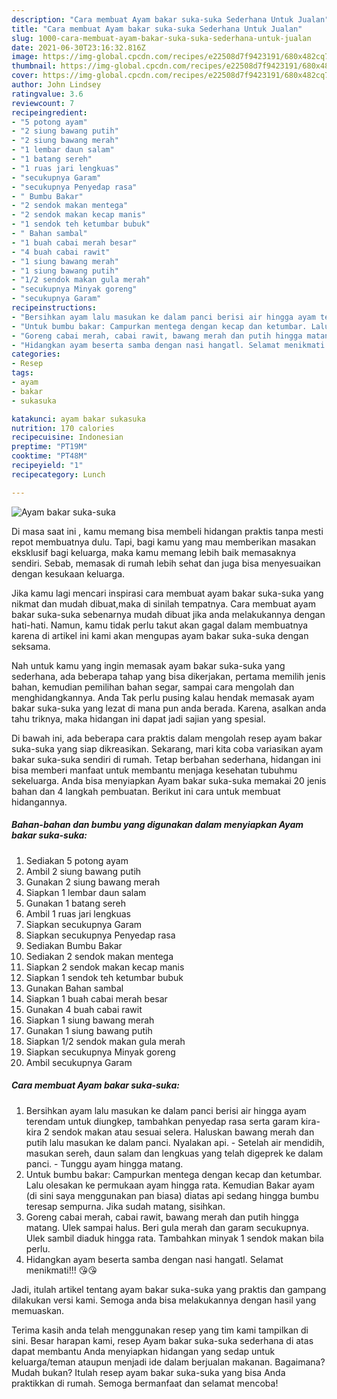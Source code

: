 ```yaml
---
description: "Cara membuat Ayam bakar suka-suka Sederhana Untuk Jualan"
title: "Cara membuat Ayam bakar suka-suka Sederhana Untuk Jualan"
slug: 1000-cara-membuat-ayam-bakar-suka-suka-sederhana-untuk-jualan
date: 2021-06-30T23:16:32.816Z
image: https://img-global.cpcdn.com/recipes/e22508d7f9423191/680x482cq70/ayam-bakar-suka-suka-foto-resep-utama.jpg
thumbnail: https://img-global.cpcdn.com/recipes/e22508d7f9423191/680x482cq70/ayam-bakar-suka-suka-foto-resep-utama.jpg
cover: https://img-global.cpcdn.com/recipes/e22508d7f9423191/680x482cq70/ayam-bakar-suka-suka-foto-resep-utama.jpg
author: John Lindsey
ratingvalue: 3.6
reviewcount: 7
recipeingredient:
- "5 potong ayam"
- "2 siung bawang putih"
- "2 siung bawang merah"
- "1 lembar daun salam"
- "1 batang sereh"
- "1 ruas jari lengkuas"
- "secukupnya Garam"
- "secukupnya Penyedap rasa"
- " Bumbu Bakar"
- "2 sendok makan mentega"
- "2 sendok makan kecap manis"
- "1 sendok teh ketumbar bubuk"
- " Bahan sambal"
- "1 buah cabai merah besar"
- "4 buah cabai rawit"
- "1 siung bawang merah"
- "1 siung bawang putih"
- "1/2 sendok makan gula merah"
- "secukupnya Minyak goreng"
- "secukupnya Garam"
recipeinstructions:
- "Bersihkan ayam lalu masukan ke dalam panci berisi air hingga ayam terendam untuk diungkep, tambahkan penyedap rasa serta garam kira-kira 2 sendok makan atau sesuai selera. Haluskan bawang merah dan putih lalu masukan ke dalam panci. Nyalakan api. Setelah air mendidih, masukan sereh, daun salam dan lengkuas yang telah digeprek ke dalam panci. Tunggu ayam hingga matang."
- "Untuk bumbu bakar: Campurkan mentega dengan kecap dan ketumbar. Lalu olesakan ke permukaan ayam hingga rata. Kemudian Bakar ayam (di sini saya menggunakan pan biasa) diatas api sedang hingga bumbu teresap sempurna. Jika sudah matang, sisihkan."
- "Goreng cabai merah, cabai rawit, bawang merah dan putih hingga matang. Ulek sampai halus. Beri gula merah dan garam secukupnya. Ulek sambil diaduk hingga rata. Tambahkan minyak 1 sendok makan bila perlu."
- "Hidangkan ayam beserta samba dengan nasi hangatl. Selamat menikmati!!! 😘😘"
categories:
- Resep
tags:
- ayam
- bakar
- sukasuka

katakunci: ayam bakar sukasuka 
nutrition: 170 calories
recipecuisine: Indonesian
preptime: "PT19M"
cooktime: "PT48M"
recipeyield: "1"
recipecategory: Lunch

---
```



![Ayam bakar suka-suka](https://img-global.cpcdn.com/recipes/e22508d7f9423191/680x482cq70/ayam-bakar-suka-suka-foto-resep-utama.jpg)

Di masa  saat ini , kamu memang bisa membeli hidangan praktis tanpa mesti repot membuatnya dulu. Tapi, bagi kamu yang mau memberikan masakan eksklusif bagi keluarga, maka kamu memang lebih baik memasaknya sendiri. Sebab, memasak di rumah lebih sehat dan juga bisa menyesuaikan dengan kesukaan keluarga.

Jika kamu lagi mencari inspirasi cara membuat ayam bakar suka-suka yang nikmat dan mudah dibuat,maka di sinilah tempatnya. Cara membuat ayam bakar suka-suka  sebenarnya mudah dibuat jika anda melakukannya dengan hati-hati. Namun, kamu tidak perlu takut akan gagal dalam membuatnya 
karena di artikel ini kami akan mengupas ayam bakar suka-suka dengan seksama.  



Nah untuk kamu yang ingin memasak ayam bakar suka-suka yang sederhana, ada beberapa tahap yang bisa dikerjakan, pertama memilih jenis bahan, kemudian pemilihan bahan segar, sampai cara mengolah dan menghidangkannya. Anda Tak perlu pusing kalau hendak memasak ayam bakar suka-suka yang lezat di mana pun anda berada. Karena, asalkan anda  tahu triknya, maka hidangan ini dapat jadi sajian yang spesial.

Di bawah ini, ada beberapa cara praktis  dalam mengolah resep ayam bakar suka-suka yang siap dikreasikan. Sekarang, mari kita coba variasikan ayam bakar suka-suka sendiri di rumah. Tetap berbahan sederhana, hidangan ini bisa memberi manfaat untuk membantu menjaga kesehatan tubuhmu sekeluarga. Anda bisa menyiapkan Ayam bakar suka-suka memakai 20 jenis bahan dan 4 langkah pembuatan. Berikut ini cara untuk membuat hidangannya.

<!--inarticleads1-->

##### Bahan-bahan dan bumbu yang digunakan dalam menyiapkan Ayam bakar suka-suka:

1. Sediakan 5 potong ayam
1. Ambil 2 siung bawang putih
1. Gunakan 2 siung bawang merah
1. Siapkan 1 lembar daun salam
1. Gunakan 1 batang sereh
1. Ambil 1 ruas jari lengkuas
1. Siapkan secukupnya Garam
1. Siapkan secukupnya Penyedap rasa
1. Sediakan  Bumbu Bakar
1. Sediakan 2 sendok makan mentega
1. Siapkan 2 sendok makan kecap manis
1. Siapkan 1 sendok teh ketumbar bubuk
1. Gunakan  Bahan sambal
1. Siapkan 1 buah cabai merah besar
1. Gunakan 4 buah cabai rawit
1. Siapkan 1 siung bawang merah
1. Gunakan 1 siung bawang putih
1. Siapkan 1/2 sendok makan gula merah
1. Siapkan secukupnya Minyak goreng
1. Ambil secukupnya Garam




<!--inarticleads2-->

##### Cara membuat Ayam bakar suka-suka:

1. Bersihkan ayam lalu masukan ke dalam panci berisi air hingga ayam terendam untuk diungkep, tambahkan penyedap rasa serta garam kira-kira 2 sendok makan atau sesuai selera. Haluskan bawang merah dan putih lalu masukan ke dalam panci. Nyalakan api. - Setelah air mendidih, masukan sereh, daun salam dan lengkuas yang telah digeprek ke dalam panci. - Tunggu ayam hingga matang.
1. Untuk bumbu bakar: Campurkan mentega dengan kecap dan ketumbar. Lalu olesakan ke permukaan ayam hingga rata. Kemudian Bakar ayam (di sini saya menggunakan pan biasa) diatas api sedang hingga bumbu teresap sempurna. Jika sudah matang, sisihkan.
1. Goreng cabai merah, cabai rawit, bawang merah dan putih hingga matang. Ulek sampai halus. Beri gula merah dan garam secukupnya. Ulek sambil diaduk hingga rata. Tambahkan minyak 1 sendok makan bila perlu.
1. Hidangkan ayam beserta samba dengan nasi hangatl. Selamat menikmati!!! 😘😘




Jadi, itulah artikel tentang  ayam bakar suka-suka  yang praktis dan gampang dilakukan versi kami. Semoga anda bisa melakukannya dengan hasil yang memuaskan. 

Terima kasih anda telah menggunakan resep yang tim kami tampilkan di sini. Besar harapan kami, resep  Ayam bakar suka-suka sederhana di atas dapat membantu Anda menyiapkan hidangan yang sedap untuk keluarga/teman ataupun menjadi ide dalam berjualan makanan. Bagaimana? Mudah bukan? Itulah resep ayam bakar suka-suka yang bisa Anda praktikkan di rumah. Semoga bermanfaat dan selamat mencoba!


